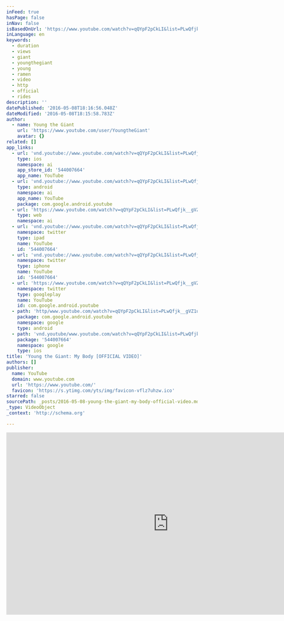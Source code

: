 ```yaml
---
inFeed: true
hasPage: false
inNav: false
isBasedOnUrl: 'https://www.youtube.com/watch?v=qQYpF2pCkLI&list=PLwQfjk__gVZ1uEwMT_yRc0N5NGDwV-4_L&index=69'
inLanguage: en
keywords:
  - duration
  - views
  - giant
  - youngthegiant
  - young
  - ramen
  - video
  - http
  - official
  - rides
description: ''
datePublished: '2016-05-08T18:16:56.048Z'
dateModified: '2016-05-08T18:15:58.783Z'
author:
  - name: Young the Giant
    url: 'https://www.youtube.com/user/YoungtheGiant'
    avatar: {}
related: []
app_links:
  - url: 'vnd.youtube://www.youtube.com/watch?v=qQYpF2pCkLI&list=PLwQfjk__gVZ1uEwMT_yRc0N5NGDwV-4_L&index=69&feature=applinks'
    type: ios
    namespace: ai
    app_store_id: '544007664'
    app_name: YouTube
  - url: 'vnd.youtube://www.youtube.com/watch?v=qQYpF2pCkLI&list=PLwQfjk__gVZ1uEwMT_yRc0N5NGDwV-4_L&index=69&feature=applinks'
    type: android
    namespace: ai
    app_name: YouTube
    package: com.google.android.youtube
  - url: 'https://www.youtube.com/watch?v=qQYpF2pCkLI&list=PLwQfjk__gVZ1uEwMT_yRc0N5NGDwV-4_L&index=69&feature=applinks'
    type: web
    namespace: ai
  - url: 'vnd.youtube://www.youtube.com/watch?v=qQYpF2pCkLI&list=PLwQfjk__gVZ1uEwMT_yRc0N5NGDwV-4_L&index=69&feature=applinks'
    namespace: twitter
    type: ipad
    name: YouTube
    id: '544007664'
  - url: 'vnd.youtube://www.youtube.com/watch?v=qQYpF2pCkLI&list=PLwQfjk__gVZ1uEwMT_yRc0N5NGDwV-4_L&index=69&feature=applinks'
    namespace: twitter
    type: iphone
    name: YouTube
    id: '544007664'
  - url: 'https://www.youtube.com/watch?v=qQYpF2pCkLI&list=PLwQfjk__gVZ1uEwMT_yRc0N5NGDwV-4_L&index=69'
    namespace: twitter
    type: googleplay
    name: YouTube
    id: com.google.android.youtube
  - path: 'http/www.youtube.com/watch?v=qQYpF2pCkLI&list=PLwQfjk__gVZ1uEwMT_yRc0N5NGDwV-4_L&index=69'
    package: com.google.android.youtube
    namespace: google
    type: android
  - path: 'vnd.youtube/www.youtube.com/watch?v=qQYpF2pCkLI&list=PLwQfjk__gVZ1uEwMT_yRc0N5NGDwV-4_L&index=69'
    package: '544007664'
    namespace: google
    type: ios
title: 'Young the Giant: My Body [OFFICIAL VIDEO]'
authors: []
publisher:
  name: YouTube
  domain: www.youtube.com
  url: 'https://www.youtube.com/'
  favicon: 'https://s.ytimg.com/yts/img/favicon-vflz7uhzw.ico'
starred: false
sourcePath: _posts/2016-05-08-young-the-giant-my-body-official-video.md
_type: VideoObject
_context: 'http://schema.org'

---
```

<iframe src="https://cdn.embedly.com/widgets/media.html?src=https%3A%2F%2Fwww.youtube.com%2Fembed%2FqQYpF2pCkLI%3Ffeature%3Doembed&amp;url=https%3A%2F%2Fwww.youtube.com%2Fwatch%3Fv%3DqQYpF2pCkLI%26list%3DPLwQfjk__gVZ1uEwMT_yRc0N5NGDwV-4_L%26index%3D69&amp;image=https%3A%2F%2Fi.ytimg.com%2Fvi%2FqQYpF2pCkLI%2Fhqdefault.jpg&amp;key=b7d04c9b404c499eba89ee7072e1c4f7&amp;type=text%2Fhtml&amp;schema=youtube" width="854" height="480" scrolling="no" frameborder="0" allowfullscreen="" style=""></iframe>